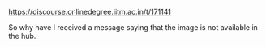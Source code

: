 https://discourse.onlinedegree.iitm.ac.in/t/171141

So why have I received a message saying that the image is not available in the hub.